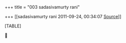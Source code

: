 +++
title = "003 sadasivamurty rani"

+++
[[sadasivamurty rani	2011-09-24, 00:34:07 [Source](https://groups.google.com/g/bvparishat/c/I_Tvcj7O8wk)]]



[TABLE]



